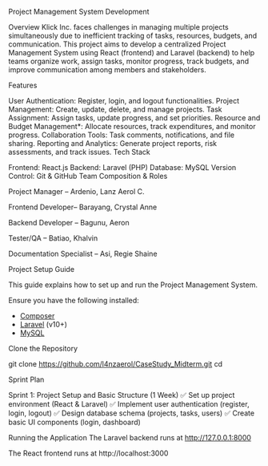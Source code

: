 Project Management System Development

Overview Klick Inc. faces challenges in managing multiple projects simultaneously due to inefficient tracking of tasks, resources, budgets, and communication. This project aims to develop a centralized Project Management System using React (frontend) and Laravel (backend) to help teams organize work, assign tasks, monitor progress, track budgets, and improve communication among members and stakeholders.

Features

User Authentication: Register, login, and logout functionalities.
Project Management: Create, update, delete, and manage projects.
Task Assignment: Assign tasks, update progress, and set priorities.
Resource and Budget Management*: Allocate resources, track expenditures, and monitor progress.
Collaboration Tools: Task comments, notifications, and file sharing.
Reporting and Analytics: Generate project reports, risk assessments, and track issues.
Tech Stack

Frontend: React.js
Backend: Laravel (PHP)
Database: MySQL
Version Control: Git & GitHub
Team Composition & Roles

Project Manager – Ardenio, Lanz Aerol C.

Frontend Developer– Barayang, Crystal Anne

Backend Developer – Bagunu, Aeron

Tester/QA – Batiao, Khalvin

Documentation Specialist – Asi, Regie Shaine

Project Setup Guide

This guide explains how to set up and run the Project Management System.

Ensure you have the following installed:
- [Composer](https://getcomposer.org/)
- [Laravel](https://laravel.com/) (v10+)
- [MySQL](https://www.mysql.com/)


Clone the Repository

git clone https://github.com/l4nzaerol/CaseStudy_Midterm.git
cd 


Sprint Plan

Sprint 1: Project Setup and Basic Structure (1 Week) 
✅ Set up project environment (React & Laravel)
✅ Implement user authentication (register, login, logout)
✅ Design database schema (projects, tasks, users)
✅ Create basic UI components (login, dashboard)

Running the Application
The Laravel backend runs at http://127.0.0.1:8000

The React frontend runs at http://localhost:3000
